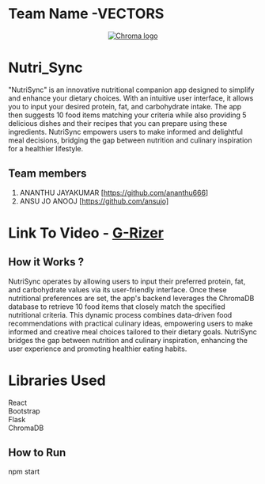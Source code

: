# Team Name -VECTORS



<p align="center">
  <a href="https://trychroma.com"><img src="https://user-images.githubusercontent.com/891664/227103090-6624bf7d-9524-4e05-9d2c-c28d5d451481.png" alt="Chroma logo"></a>
</p>

# Nutri_Sync
"NutriSync" is an innovative nutritional companion app designed to simplify and enhance your dietary choices. With an intuitive user interface, it allows you to input your desired protein, fat, and carbohydrate intake. The app then suggests 10 food items matching your criteria while also providing 5 delicious dishes and their recipes that you can prepare using these ingredients. NutriSync empowers users to make informed and delightful meal decisions, bridging the gap between nutrition and culinary inspiration for a healthier lifestyle.

## Team members
1. ANANTHU JAYAKUMAR [https://github.com/ananthu666]
2. ANSU JO ANOOJ [https://github.com/ansujo]

# Link To Video - [G-Rizer](https://youtu.be/KhxVzsOxQHA)

## How it Works ?
NutriSync operates by allowing users to input their preferred protein, fat, and carbohydrate values via its user-friendly interface. Once these nutritional preferences are set, the app's backend leverages the ChromaDB database to retrieve 10 food items that closely match the specified nutritional criteria. This dynamic process combines data-driven food recommendations with practical culinary ideas, empowering users to make informed and creative meal choices tailored to their dietary goals. NutriSync bridges the gap between nutrition and culinary inspiration, enhancing the user experience and promoting healthier eating habits.

# Libraries Used
  React<br>
  Bootstrap<br>
  Flask<br>
  ChromaDB<br>
  


## How to Run
npm start 
